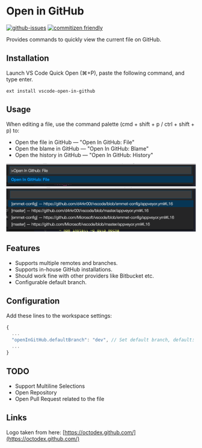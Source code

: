 # Open in GitHub

[![github-issues](https://img.shields.io/github/issues/d4rkr00t/vscode-open-in-github.svg)](https://github.com/d4rkr00t/vscode-open-in-github/issues)
[![commitizen friendly](https://img.shields.io/badge/commitizen-friendly-brightgreen.svg)](http://commitizen.github.io/cz-cl)

Provides commands to quickly view the current file on GitHub.

## Installation
Launch VS Code Quick Open (⌘+P), paste the following command, and type enter.
```
ext install vscode-open-in-github
```


## Usage
When editing a file, use the command palette (cmd + shift + p / ctrl + shift + p) to:

* Open the file in GitHub — "Open In GitHub: File"
* Open the blame in GitHub — "Open In GitHub: Blame"
* Open the history in GitHub — "Open In GitHub: History"

![Commands](assets/commands.png)
![Multiple remotes](assets/multiple-remotes-and-branches.png)

## Features

* Supports multiple remotes and branches.
* Supports in-house GitHub installations.
* Should work fine with other providers like Bitbucket etc.
* Configurable default branch.

## Configuration

Add these lines to the workspace settings:

```js
{
  ...
  "openInGitHub.defaultBranch": "dev", // Set default branch, default: master
  ...
}
```

## TODO
* Support Multiline Selections
* Open Repository
* Open Pull Request related to the file

## Links

Logo taken from here: [https://octodex.github.com/](https://octodex.github.com/)
